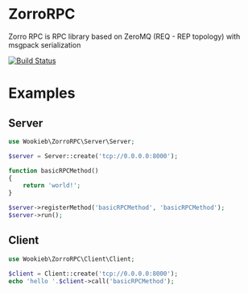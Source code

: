 ZorroRPC
========


Zorro RPC is RPC library based on ZeroMQ (REQ - REP topology) with msgpack serialization

[![Build Status](https://travis-ci.org/wookieb/zorro-rpc.png?branch=master)](https://travis-ci.org/wookieb/zorro-rpc)

Examples
========

Server
-----

```php
use Wookieb\ZorroRPC\Server\Server;

$server = Server::create('tcp://0.0.0.0:8000');

function basicRPCMethod()
{
    return 'world!';
}

$server->registerMethod('basicRPCMethod', 'basicRPCMethod');
$server->run();
```

Client
------
```php
use Wookieb\ZorroRPC\Client\Client;

$client = Client::create('tcp://0.0.0.0:8000');
echo 'hello '.$client->call('basicRPCMethod');
```
